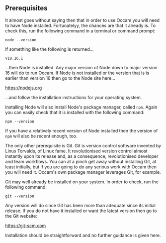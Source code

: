 ## Prerequisites

It almost goes without saying then that in order to use Occam you will need to have Node installed.
Fortunatelyy, the chances are that it already is.
To check this, run the following command in a terminal or command prompt:

```
node --version
```

If something like the following is returned...

```
v18.16.1
```

...then Node is installed.
Any major version of Node down to major version 16 will do to run Occam.
If Node is not installed or the version that is is earlier than version 16 then go to the Node site here...

https://nodejs.org

...and follow the installation instructions for your operating system.

Installing Node will also install Node's package manager, called `npm`.
Again you can easily check that it is installed with the following command:

```
npm --version
```

If you have a relatively recent version of Node installed then the version of `npm` will also be recent enough, too.

The only other prerequisite is Git.
Git is version control software invented by Linus Torvalds, of Linux fame.
It revolutionised version control almost instantly upon its release and, as a consequence, revolutionised developer and team workflows.
You can at a pinch get away without installing Git, at least initially, but if you are going to do any serious work with Occam then you will need it.
Occam's own package manager leverages Git, for example.

Git may well already be installed on your system.
In order to check, run the following command:

```
git --version
```

Any version will do since Git has been more than adequate since its initial release.
If you do not have it installed or want the latest version then go to the Git website:

https://git-scm.com

Installation should be straightforward and no further guidance is given here.
